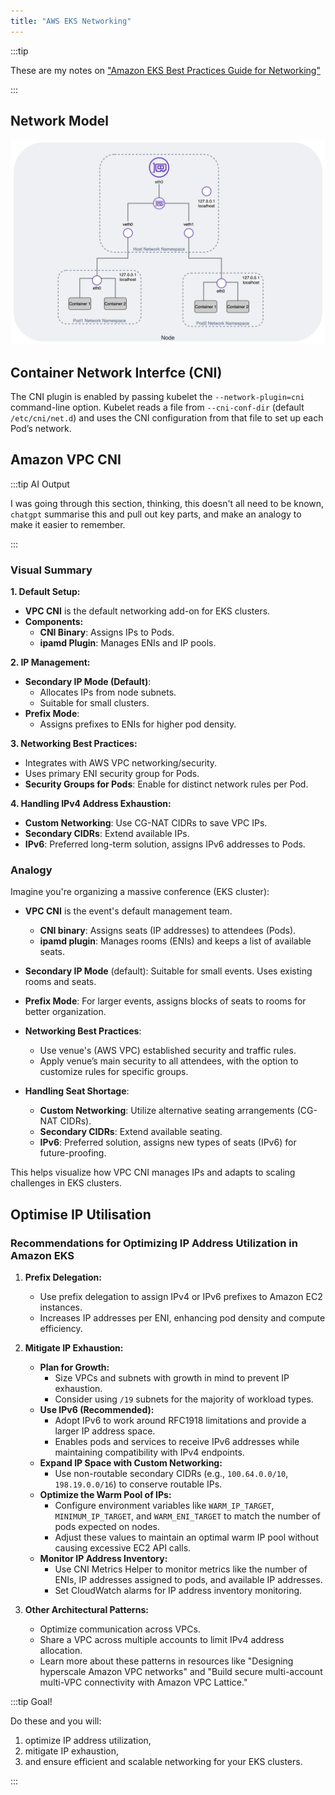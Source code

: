 ```yaml
---
title: "AWS EKS Networking"
---
```


:::tip

These are my notes on ["Amazon EKS Best Practices Guide for Networking"](https://aws.github.io/aws-eks-best-practices/networking/index/)

:::

## Network Model

![network model](/img/AWS-EKS-NetDiagram1.png)

## Container Network Interfce (CNI)

The CNI plugin is enabled by passing kubelet the `--network-plugin=cni` command-line option. Kubelet reads a file from `--cni-conf-dir` (default `/etc/cni/net.d`) and uses the CNI configuration from that file to set up each Pod’s network.

## Amazon VPC CNI

:::tip AI Output

I was going through this section, thinking, this doesn't all need to be known, `chatgpt` summarise this and pull out key parts, and make an analogy to make it easier to remember.

:::

### Visual Summary

**1. Default Setup:**

- **VPC CNI** is the default networking add-on for EKS clusters.
- **Components:**
  - **CNI Binary**: Assigns IPs to Pods.
  - **ipamd Plugin**: Manages ENIs and IP pools.

**2. IP Management:**

- **Secondary IP Mode (Default)**:
  - Allocates IPs from node subnets.
  - Suitable for small clusters.
- **Prefix Mode**:
  - Assigns prefixes to ENIs for higher pod density.

**3. Networking Best Practices:**

- Integrates with AWS VPC networking/security.
- Uses primary ENI security group for Pods.
- **Security Groups for Pods**: Enable for distinct network rules per Pod.

**4. Handling IPv4 Address Exhaustion:**

- **Custom Networking**: Use CG-NAT CIDRs to save VPC IPs.
- **Secondary CIDRs**: Extend available IPs.
- **IPv6**: Preferred long-term solution, assigns IPv6 addresses to Pods.

### Analogy

Imagine you're organizing a massive conference (EKS cluster):

- **VPC CNI** is the event's default management team.
  - **CNI binary**: Assigns seats (IP addresses) to attendees (Pods).
  - **ipamd plugin**: Manages rooms (ENIs) and keeps a list of available seats.

- **Secondary IP Mode** (default): Suitable for small events. Uses existing rooms and seats.
- **Prefix Mode**: For larger events, assigns blocks of seats to rooms for better organization.

- **Networking Best Practices**:
  - Use venue's (AWS VPC) established security and traffic rules.
  - Apply venue’s main security to all attendees, with the option to customize rules for specific groups.

- **Handling Seat Shortage**:
  - **Custom Networking**: Utilize alternative seating arrangements (CG-NAT CIDRs).
  - **Secondary CIDRs**: Extend available seating.
  - **IPv6**: Preferred solution, assigns new types of seats (IPv6) for future-proofing.

This helps visualize how VPC CNI manages IPs and adapts to scaling challenges in EKS clusters.

## Optimise IP Utilisation

### Recommendations for Optimizing IP Address Utilization in Amazon EKS

1. **Prefix Delegation:**
   - Use prefix delegation to assign IPv4 or IPv6 prefixes to Amazon EC2 instances.
   - Increases IP addresses per ENI, enhancing pod density and compute efficiency.

2. **Mitigate IP Exhaustion:**
   - **Plan for Growth:**
     - Size VPCs and subnets with growth in mind to prevent IP exhaustion.
     - Consider using `/19` subnets for the majority of workload types.
   - **Use IPv6 (Recommended):**
     - Adopt IPv6 to work around RFC1918 limitations and provide a larger IP address space.
     - Enables pods and services to receive IPv6 addresses while maintaining compatibility with IPv4 endpoints.
   - **Expand IP Space with Custom Networking:**
     - Use non-routable secondary CIDRs (e.g., `100.64.0.0/10`, `198.19.0.0/16`) to conserve routable IPs.
   - **Optimize the Warm Pool of IPs:**
     - Configure environment variables like `WARM_IP_TARGET`, `MINIMUM_IP_TARGET`, and `WARM_ENI_TARGET` to match the number of pods expected on nodes.
     - Adjust these values to maintain an optimal warm IP pool without causing excessive EC2 API calls.
   - **Monitor IP Address Inventory:**
     - Use CNI Metrics Helper to monitor metrics like the number of ENIs, IP addresses assigned to pods, and available IP addresses.
     - Set CloudWatch alarms for IP address inventory monitoring.

3. **Other Architectural Patterns:**
   - Optimize communication across VPCs.
   - Share a VPC across multiple accounts to limit IPv4 address allocation.
   - Learn more about these patterns in resources like "Designing hyperscale Amazon VPC networks" and "Build secure multi-account multi-VPC connectivity with Amazon VPC Lattice."

:::tip Goal!

Do these and you will:

1. optimize IP address utilization,
2. mitigate IP exhaustion,
3. and ensure efficient and scalable networking for your EKS clusters.

:::
